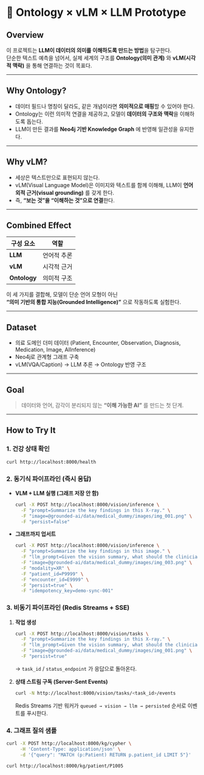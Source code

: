 # 🧠 Ontology × vLM × LLM Prototype

## Overview
이 프로젝트는 **LLM이 데이터의 의미를 이해하도록 만드는 방법**을 탐구한다.  
단순한 텍스트 예측을 넘어서, 실제 세계의 구조를 **Ontology(의미 관계)** 와 **vLM(시각적 맥락)** 을 통해 연결하는 것이 목표다.

---

## Why Ontology?
- 데이터 필드나 명칭이 달라도, 같은 개념이라면 **의미적으로 매핑**할 수 있어야 한다.  
- Ontology는 이런 의미적 연결을 제공하고, 모델이 **데이터의 구조와 맥락**을 이해하도록 돕는다.  
- LLM이 만든 결과를 **Neo4j 기반 Knowledge Graph** 에 반영해 일관성을 유지한다.

---

## Why vLM?
- 세상은 텍스트만으로 표현되지 않는다.  
- vLM(Visual Language Model)은 이미지와 텍스트를 함께 이해해, LLM이 **언어 외적 근거(visual grounding)** 를 갖게 한다.  
- 즉, **“보는 것”을 “이해하는 것”으로 연결**한다.

---

## Combined Effect
| 구성 요소 | 역할 |
|------------|------|
| **LLM** | 언어적 추론 |
| **vLM** | 시각적 근거 |
| **Ontology** | 의미적 구조 |

이 세 가지를 결합해, 모델이 단순 언어 모형이 아닌  
**“의미 기반의 통합 지능(Grounded Intelligence)”** 으로 작동하도록 실험한다.

---

## Dataset
- 의료 도메인 더미 데이터 (Patient, Encounter, Observation, Diagnosis, Medication, Image, AIInference)
- Neo4j로 관계형 그래프 구축  
- vLM(VQA/Caption) → LLM 추론 → Ontology 반영 구조

---

## Goal
> 데이터와 언어, 감각이 분리되지 않는 **“이해 가능한 AI”** 를 만드는 첫 단계.

---

## How to Try It

### 1. 건강 상태 확인
```sh
curl http://localhost:8000/health
```

### 2. 동기식 파이프라인 (즉시 응답)
- **VLM + LLM 실행 (그래프 저장 안 함)**
  ```sh
  curl -X POST http://localhost:8000/vision/inference \
    -F "prompt=Summarize the key findings in this X-ray." \
    -F "image=@grounded-ai/data/medical_dummy/images/img_001.png" \
    -F "persist=false"
  ```
- **그래프까지 업서트**
  ```sh
  curl -X POST http://localhost:8000/vision/inference \
    -F "prompt=Summarize the key findings in this image." \
    -F "llm_prompt=Given the vision summary, what should the clinician do next?" \
    -F "image=@grounded-ai/data/medical_dummy/images/img_003.png" \
    -F "modality=XR" \
    -F "patient_id=P9999" \
    -F "encounter_id=E9999" \
    -F "persist=true" \
    -F "idempotency_key=demo-sync-001"
  ```

### 3. 비동기 파이프라인 (Redis Streams + SSE)
1. **작업 생성**
   ```sh
   curl -X POST http://localhost:8000/vision/tasks \
     -F "prompt=Summarize the key findings in this X-ray." \
     -F "llm_prompt=Given the vision summary, what should the clinician do next?" \
     -F "image=@grounded-ai/data/medical_dummy/images/img_001.png" \
     -F "persist=true"
   ```
   → `task_id` / `status_endpoint` 가 응답으로 돌아온다.

2. **상태 스트림 구독 (Server-Sent Events)**
   ```sh
   curl -N http://localhost:8000/vision/tasks/<task_id>/events
   ```
   Redis Streams 기반 워커가 `queued → vision → llm → persisted` 순서로 이벤트를 푸시한다.

### 4. 그래프 질의 샘플
```sh
curl -X POST http://localhost:8000/kg/cypher \
     -H 'Content-Type: application/json' \
     -d '{"query": "MATCH (p:Patient) RETURN p.patient_id LIMIT 5"}'
```
```sh
curl http://localhost:8000/kg/patient/P1005
```
